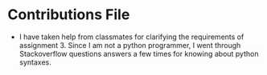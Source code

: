 # Contributions File
- I have taken help from classmates for clarifying the requirements of assignment 3. Since I am not a python programmer, I went through Stackoverflow questions answers a few times for knowing about python syntaxes.  
